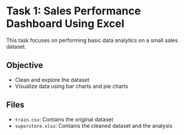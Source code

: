 # Task 1: Sales Performance Dashboard Using Excel

This task focuses on performing basic data analytics on a small sales dataset.

## Objective
- Clean and explore the dataset
- Visualize data using bar charts and pie charts

## Files
- `train.csv`: Contains the original dataset
- `superstore.xlsx`: Contains the cleaned dataset and the analysis
